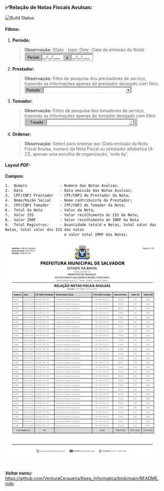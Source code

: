 ### ✅Relação de Notas Fiscais Avulsas:
![Build Status](https://travis-ci.org/joemccann/dillinger.svg?branch=master)
####    Filtros:

1.  **Período:** 
    >**Observação:** (Data - *type: Date* -Data da emissão do Nota) <br>
    ![alt text](/Fotos/image.png)

2.  **Prestador:**
    >   **Observação:** Filtro de pesquisa dos prestadores de serviço, trazendo as informações apenas do prestador desejado com filtro.
    ![alt text](/Fotos/prestador.png)

3.  **Tomador:** 
    >   **Observação:**     Fiiltro de pesquisa dos tomadores de serviço, trazendo as informações apenas do tomador desejado com filtro. 
    ![alt text](/Fotos/tomador.png)

4. **Ordenar:**
    >   **Observação:** Select para ordenar por (Data emissão da Nota Fiscal Avulsa, numero da Nota Fiscal ou prestador alfabetica [A-Z]), apenas uma escolha de organização, 'orde by'.


####   Layout PDF:
**Campos:** 
 ```
1.  Numero               - Numero das Notas Avulsas;
2.  Data                 - Data emissão das Notas Avulsas;
3.  CPF/CNPJ Prestador   - CPF/CNPJ do Prestador da Nota;
4.  Nome/Razão Social    - Nome contribuinte do Prestador;
5.  CPF/CNPJ Tomador     - CPF/CNPJ do Tomador da Nota;
6.  Total da Nota        - Valor da Nota;
7.  Valor ISS            - Valor recolhimento do ISS da Nota; 
8.  Valor IRRF           - Valor recolhimento do IRRF da Nota 
9.  Total Registros:     - Quantidade totald e Notas, total valor das Notas, total valor dos ISS das notas
                            e valor total IRRF das Notas;  
```
![alt text](/Fotos/notafiscal.png)
<br>
<br>

 **_Voltar menu:_** <https://github.com/VenturaCerqueira/Keep_Informatica/blob/main/README.mds>

 